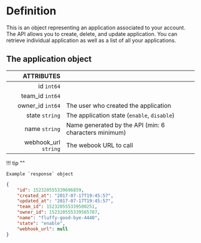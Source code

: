 # Definition

This is an object representing an application associated to your account.
The API allows you to create, delete, and update application. You can retrieve individual application as well as a list of all your applications.

## The application object

|             ATTRIBUTES |                                                       |
|-----------------------:|:------------------------------------------------------|
|           id ``int64`` |                                                       |
|      team_id ``int64`` |                                                       |
|     owner_id ``int64`` | The user who created the application                  |
|       state ``string`` | The application state (`enable`, `disable`)           |
|        name ``string`` | Name generated by the API (min: 6 characters minimum) |
| webhook_url ``string`` | The webook URL to call                                |


!!! tip ""

    Example `response` object

```json
{
	"id": 152320555339696859,
	"created_at": "2017-07-17T19:45:57",
	"updated_at": "2017-07-17T19:45:57",
	"team_id": 152320555339500251,
	"owner_id": 152320555339565787,
	"name": "fluffy-good-bye-4440",
	"state": "enable",
	"webhook_url": null
}
```
